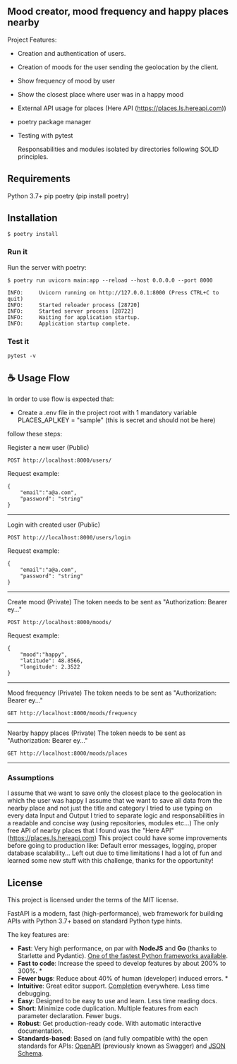 ## Mood creator, mood frequency and happy places nearby

Project Features:

- Creation and authentication of users.
- Creation of moods for the user sending the geolocation by the client.
- Show frequency of mood by user
- Show the closest place where user was in a happy mood
- External API usage for places (Here API (https://places.ls.hereapi.com))
- poetry package manager
- Testing with pytest

  Responsabilities and modules isolated by directories following SOLID principles.

## Requirements

Python 3.7+
pip
poetry (pip install poetry)

## Installation

```console
$ poetry install

```

### Run it

Run the server with poetry:

```console
$ poetry run uvicorn main:app --reload --host 0.0.0.0 --port 8000

INFO:     Uvicorn running on http://127.0.0.1:8000 (Press CTRL+C to quit)
INFO:     Started reloader process [28720]
INFO:     Started server process [28722]
INFO:     Waiting for application startup.
INFO:     Application startup complete.
```

### Test it

```console
pytest -v
```

## ☕ Usage Flow

In order to use <Mood project> flow is expected that:

- Create a .env file in the project root with 1 mandatory variable
  PLACES_API_KEY = "sample" (this is secret and should not be here)

follow these steps:

Register a new user (Public)

```
POST http://localhost:8000/users/
```

Request example:

```
{
	"email":"a@a.com",
	"password": "string"
}
```

---

Login with created user (Public)

```
POST http:///localhost:8000/users/login
```

Request example:

```
{
	"email":"a@a.com",
	"password": "string"
}
```

---

Create mood (Private)
The token needs to be sent as "Authorization: Bearer ey..."

```
POST http://localhost:8000/moods/
```

Request example:

```
{
	"mood":"happy",
	"latitude": 48.8566,
	"longitude": 2.3522
}
```

---

Mood frequency (Private)
The token needs to be sent as "Authorization: Bearer ey..."

```
GET http://localhost:8000/moods/frequency
```

---

Nearby happy places (Private)
The token needs to be sent as "Authorization: Bearer ey..."

```
GET http://localhost:8000/moods/places
```

---

### Assumptions

I assume that we want to save only the closest place to the geolocation in which the user was happy
I assume that we want to save all data from the nearby place and not just the title and category
I tried to use typing on every data Input and Output
I tried to separate logic and responsabilities in a readable and concise way (using repositories, modules etc...)
The only free API of nearby places that I found was the "Here API" (https://places.ls.hereapi.com)
This project could have some improvements before going to production like: Default error messages, logging, proper database scalability... Left out due to time limitations
I had a lot of fun and learned some new stuff with this challenge, thanks for the opportunity!

## License

This project is licensed under the terms of the MIT license.

FastAPI is a modern, fast (high-performance), web framework for building APIs with Python 3.7+ based on standard Python type hints.

The key features are:

- **Fast**: Very high performance, on par with **NodeJS** and **Go** (thanks to Starlette and Pydantic). [One of the fastest Python frameworks available](#performance).
- **Fast to code**: Increase the speed to develop features by about 200% to 300%. \*
- **Fewer bugs**: Reduce about 40% of human (developer) induced errors. \*
- **Intuitive**: Great editor support. <abbr title="also known as auto-complete, autocompletion, IntelliSense">Completion</abbr> everywhere. Less time debugging.
- **Easy**: Designed to be easy to use and learn. Less time reading docs.
- **Short**: Minimize code duplication. Multiple features from each parameter declaration. Fewer bugs.
- **Robust**: Get production-ready code. With automatic interactive documentation.
- **Standards-based**: Based on (and fully compatible with) the open standards for APIs: <a href="https://github.com/OAI/OpenAPI-Specification" class="external-link" target="_blank">OpenAPI</a> (previously known as Swagger) and <a href="https://json-schema.org/" class="external-link" target="_blank">JSON Schema</a>.
